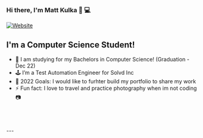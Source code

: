 ### Hi there, I'm Matt Kulka 👋 💻
[![Website](https://img.shields.io/website?label=matt-k.design&style=for-the-badge&url=https%3A%2F%2Fmatt-k.design)](https://matt-k.design)
## I'm a Computer Science Student!
- 🔭 I am studying for my Bachelors in Computer Science! (Graduation - Dec 22)
- 🕹 I’m a Test Automation Engineer for Solvd Inc
- 🥅 2022 Goals: I would like to furhter build my portfolio to share my work
- ⚡ Fun fact: I love to travel and practice photography when im not coding 📷 
<br />
<br />
<br />
---

